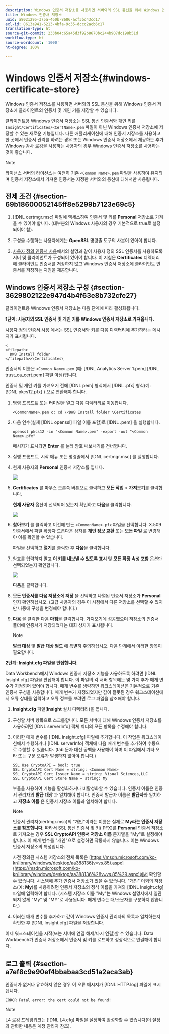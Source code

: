 ```yaml
---
description: Windows 인증서 저장소를 사용하면 서버와의 SSL 통신을 위해 Windows 인증서 저장소에 클라이언트의 인증서 및 개인 키를 저장할 수 있습니다.
title: Windows 인증서 저장소
uuid: a8021295-375a-460b-8686-acf3bc43cd17
exl-id: 8613a941-6213-4bfa-9c35-dccc2acb6c17
translation-type: ht
source-git-commit: 233b04c65a45d3f92b8670bc244b907dc198b51d
workflow-type: ht
source-wordcount: '1000'
ht-degree: 100%

---
```


# Windows 인증서 저장소{#windows-certificate-store}

Windows 인증서 저장소를 사용하면 서버와의 SSL 통신을 위해 Windows 인증서 저장소에 클라이언트의 인증서 및 개인 키를 저장할 수 있습니다.

클라이언트용 Windows 인증서 저장소는 SSL 통신 인증서와 개인 키를 `Insight/Certificates/<CertName>.pem` 파일이 아닌 Windows 인증서 저장소에 저장할 수 있는 새로운 기능입니다. 다른 애플리케이션에 대해 인증서 저장소를 사용하고 한 곳에서 인증서 관리를 하려는 경우 또는 Windows 인증서 저장소에서 제공하는 추가 Windows 감사 로깅을 사용하는 사용자의 경우 Windows 인증서 저장소를 사용하는 것이 좋습니다.

>[!NOTE]
>
>라이선스 서버의 라이선스는 여전히 기존 `<Common Name>.pem` 파일을 사용하여 유지되며 인증서 저장소에서 가져온 인증서는 지정한 서버와의 통신에 대해서만 사용됩니다.

## 전제 조건 {#section-69b18600052145ff8e5299b7123e69c5}

1. [!DNL certmgr.msc] 파일에 액세스하여 인증서 및 키를 **Personal** 저장소로 가져올 수 있어야 합니다. (대부분의 Windows 사용자의 경우 기본적으로 true로 설정되어야 함).

1. 구성을 수행하는 사용자에게는 **OpenSSL** 명령줄 도구의 사본이 있어야 합니다.
1. [사용자 정의 인증서 사용](../../../../../home/c-inst-svr/c-install-ins-svr/t-install-proc-inst-svr-dpu/c-dnld-dgtl-cert/using-custom-certificates-dwb.md#concept-ee6a9b5015f84a0ba64a11428b0a72dd)에서의 설명과 같이 사용자 정의 SSL 인증서를 사용하도록 서버 및 클라이언트가 구성되어 있어야 합니다. 이 지침은 **Certificates** 디렉터리에 클라이언트 인증서를 저장하지 않고 Windows 인증서 저장소에 클라이언트 인증서를 저장하는 지침을 제공합니다.

## Windows 인증서 저장소 구성 {#section-3629802122e947d4b4f63e8b732cfe27}

클라이언트용 Windows 인증서 저장소는 다음 단계에 따라 활성화됩니다.

**1단계: 사용자의 SSL 인증서 및 개인 키를 Windows 인증서 저장소로 가져옵니다.**

[사용자 정의 인증서 사용](../../../../../home/c-inst-svr/c-install-ins-svr/t-install-proc-inst-svr-dpu/c-dnld-dgtl-cert/using-custom-certificates-dwb.md#concept-ee6a9b5015f84a0ba64a11428b0a72dd) 에서는 SSL 인증서와 키를 다음 디렉터리에 추가하라는 메시지가 표시됩니다.

```
< 
<filepath>
  DWB Install folder 
</filepath>>\Certificates\
```

인증서의 이름은 `<Common Name>.pem` (예: [!DNL Analytics Server 1.pem] [!DNL trust_ca_cert.pem] 파일 아님)입니다.

인증서 및 개인 키를 가져오기 전에 [!DNL pem] 형식에서 [!DNL .pfx] 형식(예: [!DNL pkcs12.pfx] ) 으로 변환해야 합니다.

1. 명령 프롬프트 또는 터미널을 열고 다음 디렉터리로 이동합니다.

   ```
   <CommonName>.pem c: cd \<DWB Install folder \Certificates
   ```

1. 다음 인수(실제 [!DNL openssl] 파일 이름 포함)로 [!DNL .pem] 을 실행합니다.

   ```
   openssl pkcs12 -in "<Common Name>.pem" -export -out "<Common Name>.pfx"
   ```

   메시지가 표시되면 **Enter** 를 눌러 암호 내보내기를 건너뜁니다.

1. 실행 프롬프트, 시작 메뉴 또는 명령줄에서 [!DNL certmgr.msc] 를 실행합니다.
1. 현재 사용자의 **Personal** 인증서 저장소를 엽니다.

   ![](assets/6_5_crypto_api_0.png)

1. **Certificates** 를 마우스 오른쪽 버튼으로 클릭하고 **모든 작업** > **가져오기**&#x200B;를 클릭합니다.

   **현재 사용자** 옵션이 선택되어 있는지 확인하고 **다음**&#x200B;을 클릭합니다.

   ![](assets/6_5_crypto_api_4.png)

1. **찾아보기** 를 클릭하고 이전에 만든 `<CommonName>.pfx` 파일을 선택합니다. X.509 인증서에서 파일 확장자 드롭다운 상자를 **개인 정보 교환** 또는 **모든 파일** 로 변경해야 이를 확인할 수 있습니다.

   파일을 선택하고 **열기**&#x200B;를 클릭한 후 **다음**&#x200B;을 클릭합니다.

1. 암호를 입력하지 말고 **이 키를 내보낼 수 있도록 표시** 및 **모든 확장 속성 포함** 옵션만 선택되었는지 확인합니다.

   ![](assets/6_5_crypto_api_3.png)

   **다음**&#x200B;을 클릭합니다.

1. **모든 인증서를 다음 저장소에 저장** 을 선택하고 나열된 인증서 저장소가 **Personal**&#x200B;인지 확인하십시오. (고급 사용자의 경우 이 시점에서 다른 저장소를 선택할 수 있지만 나중에 구성을 변경해야 합니다.)

1. **다음** 을 클릭한 다음 **마침**&#x200B;을 클릭합니다. 가져오기에 성공했으며 저장소의 인증서 폴더에 인증서가 저장되었다는 대화 상자가 표시됩니다.

   >[!NOTE]
   >
   >**발급 대상** 및 **발급 대상 필드** 에 특별히 주의하십시오. 다음 단계에서 이러한 항목이 필요합니다.

**2단계: Insight.cfg 파일을 편집합니다.**

Data Workbench에서 Windows 인증서 저장소 기능을 사용하도록 하려면 [!DNL Insight.cfg] 파일을 편집해야 합니다. 이 파일의 각 서버 항목에는 몇 가지 추가 매개 변수가 지정되어 있어야 합니다. 매개 변수를 생략하면 워크스테이션은 기본적으로 기존 인증서 구성을 사용합니다. 매개 변수가 지정되었지만 값이 잘못된 경우 워크스테이션에서 오류 상태를 입력하고 오류 정보를 보려면 로그 파일을 참조해야 합니다.

1. **Insight.cfg** 파일(**Insight** 설치 디렉터리)을 엽니다.

1. 구성할 서버 항목으로 스크롤합니다. 모든 서버에 대해 Windows 인증서 저장소를 사용하려면 [!DNL serverInfo] 객체 벡터의 모든 항목을 수정해야 합니다.
1. 이러한 매개 변수를 [!DNL Insight.cfg] 파일에 추가합니다. 이 작업은 워크스테이션에서 수행하거나 [!DNL serverInfo] 객체에 다음 매개 변수를 추가하여 수동으로 수행할 수 있습니다. (tab 문자 대신 공백을 사용해야 하며 이 파일에서 기타 오타 또는 구문 오류가 발생하지 않아야 합니다.)

   ```
   SSL Use CryptoAPI = bool: true  
   SSL CryptoAPI Cert Name = string: <Common Name>  
   SSL CryptoAPI Cert Issuer Name = string: Visual Sciences,LLC  
   SSL CryptoAPI Cert Store Name = string: My 
   ```

   부울을 사용하여 기능을 활성화하거나 비활성화할 수 있습니다. 인증서 이름은 인증서 관리자의 **발급 대상** 과 일치해야 합니다. 인증서 발급자 이름은 **발급자**&#x200B;와 일치하고 **저장소 이름** 은 인증서 저장소 이름과 일치해야 합니다.

   >[!NOTE]
   >
   >인증서 관리자(certmgr.msc)의 &quot;개인&quot;이라는 이름은 실제로 **My라는 인증서 저장소를 참조합니다.** 따라서 SSL 통신 인증서 및 키(.PFX)를 **Personal** 인증서 저장소로 가져오는 경우 **SSL CryptoAPI 인증서 저장소 이름** 문자열을 &quot;My&quot;로 설정해야 합니다. 이 매개 변수를 &quot;개인&quot;으로 설정하면 작동하지 않습니다. 이는 Windows 인증서 저장소의 특성입니다.

   사전 정의된 시스템 저장소의 전체 목록은 [https://msdn.microsoft.com/ko-kr/library/windows/desktop/aa388136(v=vs.85).aspx](https://msdn.microsoft.com/ko-kr/library/windows/desktop/aa388136%28v=vs.85%29.aspx)에서 확인할 수 있습니다. 시스템에 추가 인증서 저장소가 있을 수 있습니다. &quot;개인&quot; 이외의 저장소(예: **My**)를 사용하려면 인증서 저장소의 정식 이름을 가져와 [!DNL Insight.cfg] 파일에 입력해야 합니다. (시스템 저장소 이름 &quot;My&quot;는 Windows 설명서에서 일관되지 않게 &quot;My&quot; 및 &quot;MY&quot;로 사용됩니다. 매개 변수는 대/소문자를 구분하지 않습니다.)

1. 이러한 매개 변수를 추가하고 값이 Windows 인증서 관리자의 목록과 일치하는지 확인한 후 [!DNL Insight.cfg] 파일을 저장합니다.

이제 워크스테이션을 시작(또는 서버에 연결 해제/다시 연결)할 수 있습니다. Data Workbench가 인증서 저장소에서 인증서 및 키를 로드하고 정상적으로 연결해야 합니다.

## 로그 출력 {#section-a7ef8c9e90ef4bbabaa3cd51a2aca3ab}

인증서가 없거나 유효하지 않은 경우 이 오류 메시지가 [!DNL HTTP.log] 파일에 표시됩니다.

```
ERROR Fatal error: the cert could not be found!
```

>[!NOTE]
>
>L4 로깅 프레임워크는 [!DNL L4.cfg] 파일을 설정하여 활성화할 수 있습니다(이 설정과 관련한 내용은 계정 관리자 참조).
